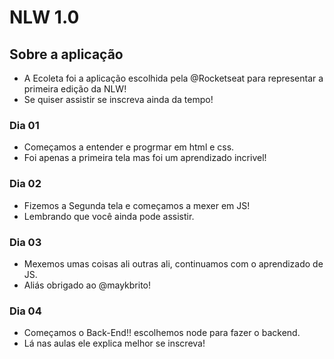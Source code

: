 # NLW 1.0

## Sobre a aplicação
- A Ecoleta foi a aplicação escolhida pela @Rocketseat para representar a primeira edição da NLW!
- Se quiser assistir se inscreva ainda da tempo!

### Dia 01 
- Começamos a entender e progrmar em html e css.
- Foi apenas a primeira tela mas foi um aprendizado incrivel!

### Dia 02
- Fizemos a Segunda tela e começamos a mexer em JS!
- Lembrando que você ainda pode assistir.

### Dia 03
- Mexemos umas coisas ali outras ali, continuamos com o aprendizado de JS.
- Aliás obrigado ao @maykbrito!

### Dia 04

- Começamos o Back-End!! escolhemos node para fazer o backend.
- Lá nas aulas ele explica melhor se inscreva!
